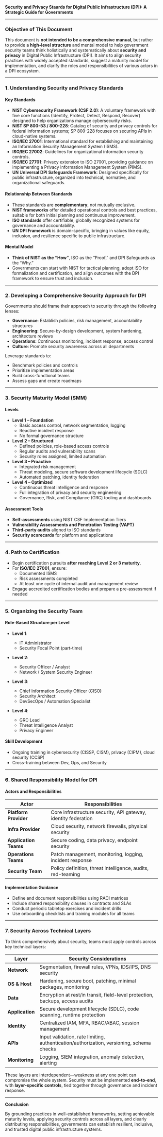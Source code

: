**Security and Privacy Staards for Digital Public Infrastructure (DPI): A Strategic Guide for Governments**

---

### Objective of This Document

This document is **not intended to be a comprehensive manual**, but rather to provide a **high-level structure** and mental model to help government security teams think holistically and systematically about **security and privacy** in Digital Public Infrastructure (DPI). It aims to align security practices with widely accepted standards, suggest a maturity model for implementation, and clarify the roles and responsibilities of various actors in a DPI ecosystem.

---

### 1. Understanding Security and Privacy Standards

#### Key Standards

- **NIST Cybersecurity Framework (CSF 2.0)**: A voluntary framework with five core functions (Identify, Protect, Detect, Respond, Recover) designed to help organizations manage cybersecurity risks.
- **NIST SP 800-53 / 800-228**: Catalog of security and privacy controls for federal information systems; SP 800-228 focuses on securing APIs in cloud-native systems.
- **ISO/IEC 27001**: International standard for establishing and maintaining an Information Security Management System (ISMS).
- **ISO/IEC 27002**: Guidelines for organizational information security controls.
- **ISO/IEC 27701**: Privacy extension to ISO 27001, providing guidance on implementing a Privacy Information Management System (PIMS).
- **UN Universal DPI Safeguards Framework**: Designed specifically for public infrastructure, organized into technical, normative, and organizational safeguards.

#### Relationship Between Standards

- These standards are **complementary**, not mutually exclusive.
- **NIST frameworks** offer detailed operational controls and best practices, suitable for both initial planning and continuous improvement.
- **ISO standards** offer certifiable, globally recognized systems for governance and accountability.
- **UN DPI Framework** is domain-specific, bringing in values like equity, inclusion, and resilience specific to public infrastructure.

#### Mental Model

- **Think of NIST as the “How”**, ISO as the “Proof,” and DPI Safeguards as the “Why.”
- Governments can start with NIST for tactical planning, adopt ISO for formalization and certification, and align outcomes with the DPI framework to ensure trust and inclusion.

---

### 2. Developing a Comprehensive Security Approach for DPI

Governments should frame their approach to security through the following lenses:

- **Governance**: Establish policies, risk management, accountability structures
- **Engineering**: Secure-by-design development, system hardening, architecture reviews
- **Operations**: Continuous monitoring, incident response, access control
- **Culture**: Promote security awareness across all departments

Leverage standards to:
- Benchmark policies and controls
- Prioritize implementation areas
- Build cross-functional teams
- Assess gaps and create roadmaps

---

### 3. Security Maturity Model (SMM)

#### Levels

- **Level 1 – Foundation**
  - Basic access control, network segmentation, logging
  - Reactive incident response
  - No formal governance structure
- **Level 2 – Structured**
  - Defined policies, role-based access controls
  - Regular audits and vulnerability scans
  - Security roles assigned, limited automation
- **Level 3 – Proactive**
  - Integrated risk management
  - Threat modeling, secure software development lifecycle (SDLC)
  - Automated patching, identity federation
- **Level 4 – Optimized**
  - Continuous threat intelligence and response
  - Full integration of privacy and security engineering
  - Governance, Risk, and Compliance (GRC) tooling and dashboards

#### Assessment Tools
- **Self-assessments** using NIST CSF Implementation Tiers
- **Vulnerability Assessments and Penetration Testing (VAPT)**
- **Third-party audits** aligned to ISO standards
- **Security scorecards** for platform and applications

---

### 4. Path to Certification

- Begin certification pursuits **after reaching Level 2 or 3 maturity**.
- For **ISO/IEC 27001**, ensure:
  - Documented ISMS
  - Risk assessments completed
  - At least one cycle of internal audit and management review
- Engage accredited certification bodies and prepare a pre-assessment if needed

---

### 5. Organizing the Security Team

#### Role-Based Structure per Level

- **Level 1**:
  - IT Administrator
  - Security Focal Point (part-time)

- **Level 2**:
  - Security Officer / Analyst
  - Network / System Security Engineer

- **Level 3**:
  - Chief Information Security Officer (CISO)
  - Security Architect
  - DevSecOps / Automation Specialist

- **Level 4**:
  - GRC Lead
  - Threat Intelligence Analyst
  - Privacy Engineer

#### Skill Development
- Ongoing training in cybersecurity (CISSP, CISM), privacy (CIPM), cloud security (CCSP)
- Cross-training between Dev, Ops, and Security

---

### 6. Shared Responsibility Model for DPI

#### Actors and Responsibilities

| Actor                   | Responsibilities                                                 |
|------------------------|------------------------------------------------------------------|
| **Platform Provider**  | Core infrastructure security, API gateway, identity federation   |
| **Infra Provider**     | Cloud security, network firewalls, physical security             |
| **Application Teams**  | Secure coding, data privacy, endpoint security                   |
| **Operations Teams**   | Patch management, monitoring, logging, incident response         |
| **Security Team**      | Policy definition, threat intelligence, audits, red-teaming      |

#### Implementation Guidance

- Define and document responsibilities using RACI matrices
- Include shared responsibility clauses in contracts and SLAs
- Conduct periodic tabletop exercises and incident drills
- Use onboarding checklists and training modules for all teams

---

### 7. Security Across Technical Layers

To think comprehensively about security, teams must apply controls across key technical layers:

| Layer          | Security Considerations                                                                 |
|----------------|------------------------------------------------------------------------------------------|
| **Network**     | Segmentation, firewall rules, VPNs, IDS/IPS, DNS security                               |
| **OS & Host**   | Hardening, secure boot, patching, minimal packages, monitoring                         |
| **Data**        | Encryption at rest/in transit, field-level protection, backups, access audits          |
| **Application** | Secure development lifecycle (SDLC), code scanning, runtime protection                  |
| **Identity**    | Centralized IAM, MFA, RBAC/ABAC, session management                                     |
| **APIs**        | Input validation, rate limiting, authentication/authorization, versioning, schema checks |
| **Monitoring**  | Logging, SIEM integration, anomaly detection, alerting                                 |

These layers are interdependent—weakness at any one point can compromise the whole system. Security must be implemented **end-to-end**, with **layer-specific controls**, tied together through governance and incident response.

---

**Conclusion**

By grounding practices in well-established frameworks, setting achievable maturity levels, applying security controls across all layers, and clearly distributing responsibilities, governments can establish resilient, inclusive, and trusted digital public infrastructure systems.

